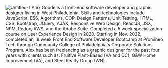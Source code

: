 ![Untitled-1](https://user-images.githubusercontent.com/118846944/225976295-2f1cc456-b96b-4bc0-9492-5a41cfa56d49.png)
Alex Goode is a front-end software developer and graphic designer living in West Philadelphia. Skills and technologies include JavaScript, ES6, Algorithms, OOP, Design Patterns, Unit Testing, HTML, CSS, Bootstrap, JQuery, AJAX, Responsive Web Design, ReactJS, JSX, NPM, Redux, AWS, and the Adobe Suite. Completed a 5 week specialization course on User Experience Design in 2020. Starting in Nov. 2022, completed an 18 week Front End Software Developer Bootcamp at Promineo Tech through Community College of Philadelphia's Corporate Solutions Program. Alex has been freelancing as a graphic designer for the past four years with clients such as: Fruitive Plant-Based (VA and DC), G&W Home Improvement (VA), and Steel Realty Group (WN).
